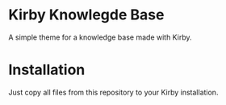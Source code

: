 # Kirby Knowlegde Base

A simple theme for a knowledge base made with Kirby.

# Installation

Just copy all files from this repository to your Kirby installation.